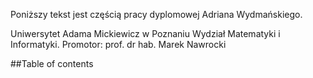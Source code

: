 Poniższy tekst jest częścią pracy dyplomowej Adriana Wydmańskiego. 

Uniwersytet Adama Mickiewicz w Poznaniu
Wydział Matematyki i Informatyki.
Promotor: prof. dr hab. Marek Nawrocki

##Table of contents